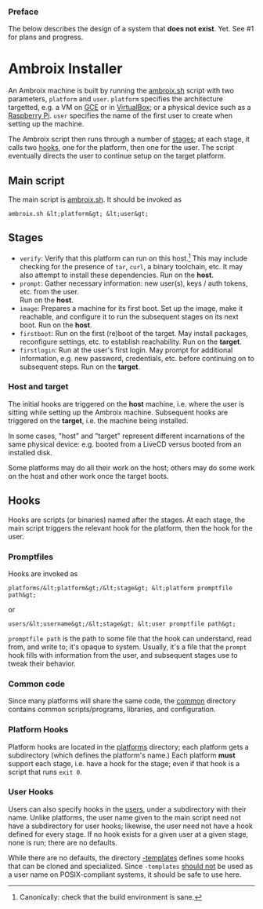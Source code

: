 ### Preface
The below describes the design of a system that **does not exist**. Yet.
See #1 for plans and progress.

# Ambroix Installer
An Ambroix machine is built by running the [ambroix.sh](ambroix.sh) script with
two parameters, `platform` and `user`. `platform` specifies the architecture
targetted, e.g. a VM on [GCE](http://cloud.google.com/compute) or in
[VirtualBox](http://virtualbox.org); or a physical device such as a
[Raspberry Pi](http://raspberrypi.org). `user` specifies the name of the
first user to create when setting up the machine.

The Ambroix script then runs through a number of [stages](#stages);
at each stage, it calls two [hooks](#hooks), one for the platform, then one
for the user. The script eventually directs the user to continue setup on
the target platform.

## Main script
The main script is [ambroix.sh](ambroix.sh). It should be invoked as

```shell
ambroix.sh &lt;platform&gt; &lt;user&gt;
```

## Stages
- `verify`: Verify that this platform can run on this host.[^sane] This may
  include checking for the presence of `tar`, `curl`, a binary toolchain, etc.
  It may also attempt to install these dependencies.
  Run on the **host**.
- `prompt`: Gather necessary information: new user(s), keys / auth tokens, etc.
  from the user.  
  Run on the **host**.
- `image`: Prepares a machine for its first boot. Set up the image, make it
  reachable, and configure it to run the subsequent stages on its next boot.
  Run on the **host**.
- `firstboot`: Run on the first (re)boot of the target. May
  install packages, reconfigure settings, etc. to establish reachability.
  Run on the **target**.
- `firstlogin`: Run at the user's first login. May prompt for additional
  information, e.g. new password, credentials, etc. before continuing on to
  subsequent steps.
  Run on the **target**.

### Host and target
The initial hooks are triggered on the **host** machine, i.e. where the user is
sitting while setting up the Ambroix machine. Subsequent hooks are triggered on
the **target**, i.e. the machine being installed.

In some cases, "host" and "target" represent different incarnations of the same
physical device: e.g. booted from a LiveCD versus booted from an installed disk.

Some platforms may do all their work on the host; others may do some work on
the host and other work once the target boots.

## Hooks
Hooks are scripts (or binaries) named after the stages. At each stage, the main
script triggers the relevant hook for the platform, then the hook for the user.

### Promptfiles
Hooks are invoked as

```shell
platforms/&lt;platform&gt;/&lt;stage&gt; &lt;platform promptfile path&gt;
```
or
```shell
users/&lt;username&gt;/&lt;stage&gt; &lt;user promptfile path&gt;
```

`promptfile path` is the path to some file that the hook can understand, read
from, and write to; it's opaque to system. Usually, it's a file that the
`prompt` hook fills with information from the user, and subsequent stages use
to tweak their behavior.

### Common code
Since many platforms will share the same code, the [common](common/) directory
contains common scripts/programs, libraries, and configuration.

### Platform Hooks
Platform hooks are located in the [platforms](platforms/) directory; each
platform gets a subdirectory (which defines the platform's name.) Each platform
**must** support each stage, i.e. have a hook for the stage; even if that hook
is a script that runs `exit 0`.

### User Hooks
Users can also specify hooks in the [users](users/), under a subdirectory with
their name. Unlike platforms, the user name given to the main script need not
have a subdirectory for user hooks; likewise, the user need not have a hook
defined for every stage. If no hook exists for a given user at a given stage,
none is run; there are no defaults.

While there are no defaults, the directory [-templates](users/-templates)
defines some hooks that can be cloned and specialized. Since `-templates`
[should not](http://pubs.opengroup.org/onlinepubs/9699919799/basedefs/V1_chap03.html#tag_03_431)
be used as a user name on POSIX-compliant systems, it should be safe to use
here.



[^sane]: Canonically: check that the build environment is sane.
